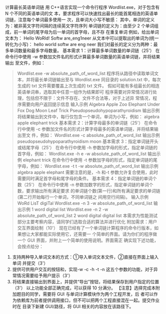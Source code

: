 计算最长英语单词链
用 C++语言实现一个命令行程序 Wordlist.exe，对于包含有 N 个不同的英语单词的文
本，要求程序可以快速找出最长的能首尾相连的英语单词链，注意每个单词最多使用一
次，且单词大小写不敏感：
其中，单词的定义为：被非英文字符间隔的连续英文字符序列
单词链的定义为：由至少 2 个单词组成，前一单词的尾字母为后一单词的首字母，且不存
在重复单词
例如，给出单词文本为：
Hello WoRld! Softw
are_eng1neer
从文本中可以提取出的单词为(统一转化为小写)：
hello world softw are eng neer
我们对最长的定义分为两种：最多单词数量和最多字母数量。
基本需求 1：计算最多单词数量的单词链（25'）
在命令行中使用 -w 参数加文件名的形式计算最多单词数量的英语单词链，并将结果输出
至文件，例如：
> Wordlist.exe -w absolute_path_of_word_list
程序将从路径中读取单词文本，并将最长单词链输出至与 Wordlist.exe 同目录的
solution.txt 中，每次生成的 txt 文件需要覆盖上次生成的 txt 文件。
假如可能有多组最长的相连英语单词串，选取其中任意一组作为结果即可
程序需要对异常情况进行处理，包括但不限于：文件不存在、文件不合法等，对于上述异
常情况，程序需要向用户返回提示信息
输入示例
Algebra
Apple
Zoo
Elephant
Under
Fox
Dog
Moon
Leaf
Trick
Pseudopseudohypoparathyroidism
输出示例
将结果输出到文件中，每行仅包含一个单词，单词为小写，例如：
algebra
apple
elephant
trick
基本需求 2：计算字母最多的单词链（25'）
在命令行中使用 -c 参数加文件名的形式计算字母最多的英语单词链，并将结果输出至文
件，例如：
> Wordlist.exe -c absolute_path_of_word_list
输出示例
pseudopseudohypoparathyroidism
moon
基本需求 3：指定单词链开头或结尾字母（25'）
在命令行中使用 -h 参数加字母的形式，指定单词链的首字母，例如：
> Wordlist.exe -h e -w absolute_path_of_word_list
输出示例
elephant
trick
在命令行中使用 -t 参数加字母的形式，指定单词链的尾字母，例如：
> Wordlist.exe -t t -w absolute_path_of_word_list
输出示例
algebra
apple
elephant
需要注意的是，-h 和-t 参数允许复合使用，此时需要同时满足首字母和尾字母的条件。
基本需求 4：指定单词链的单词个数（25'）
在命令行中使用 -n 参数加数字的形式，指定单词链的单词个数，要求输出所有满足要求
的单词链个数(第一行)和所有满足要求的单词链(第二行开始每行一个单词，不同单词链之
间用空行间隔)。
输入示例
WoRd
LisT
digiTal
> Wordlist.exe -n 3 -w absolute_path_of_word_list
输出示例
1
word
digital
list
> Wordlist.exe -n 2 -w absolute_path_of_word_list
2
word
digital
digital
list
本需求为性能测试部分主要考察内容，请同学们选取合适的算法并进行优化
附加需求：用户交互界面绘制（10'）
现在已经有了一个单词链计算程序的命令行版本，如果想让大家都能实际使用它，还需要一
个简单的界面。请为你们的程序做一个 GUI 界面，并附上一个简单的使用说明。界面需正
确实现下述功能，会按点给分：
1. 支持两种导入单词文本的方式：①导入单词文本文件，②直接在界面上输入单词
并提交（3'）
2. 提供可供用户交互的按钮和，实现-w -c -h -t -n 这五个参数的功能，对于异
常情况需要给予用户提示（3'）
3. 将结果直接输出到界面上，并提供“导出”按钮，将结果保存到用户指定的位置
（3'）
以上功能全部正确完成，可以获得 10 分满分。
【注意】选择完成本附加题目的同学，需要将 GUI 与单词计算模块作为两个工程开发，后
者可以作为依赖库为前者提供调用接口，但不可以把两个工程直接混在一起。提交作业时在
目录下新建 GUI/路径，将 GUI 相关的内容放在该路径下。